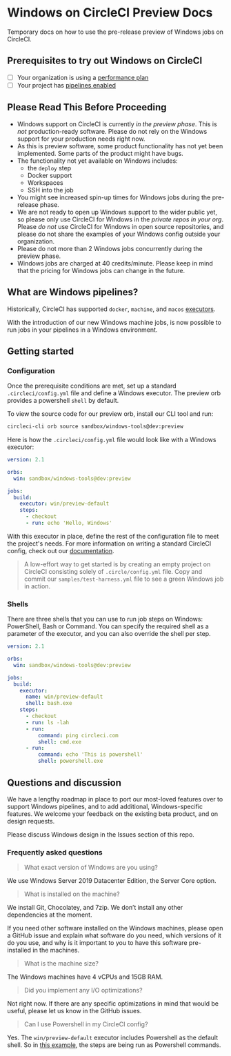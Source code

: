 # Windows on CircleCI Preview Docs
Temporary docs on how to use the pre-release preview of Windows jobs on CircleCI.

## Prerequisites to try out Windows on CircleCI

- [ ] Your organization is using a [performance plan](https://circleci.com/pricing/usage/)
- [ ] Your project has [pipelines enabled](https://circleci.com/docs/2.0/build-processing/)

## Please Read This Before Proceeding

* Windows support on CircleCI is currently *in the preview phase*. This is *not* production-ready software. Please do not rely on the Windows support for your production needs right now.
* As this is preview software, some product functionality has not yet been implemented. Some parts of the product might have bugs.
* The functionality not yet available on Windows includes:
	* the `deploy` step
	* Docker support
	* Workspaces
	* SSH into the job
* You might see increased spin-up times for Windows jobs during the pre-release phase.
* We are not ready to open up Windows support to the wider public yet, so please only use CircleCI for Windows in the *private repos in your org*. Please *do not* use CircleCI for Windows in open source repositories, and please do not share the examples of your Windows config outside your organization.
* Please do not more than 2 Windows jobs concurrently during the preview phase.
* Windows jobs are charged at 40 credits/minute. Please keep in mind that the pricing for Windows jobs can change in the future.

## What are Windows pipelines?
Historically, CircleCI has supported `docker`, `machine`, and `macos` [executors](https://circleci.com/docs/2.0/configuration-reference/#docker--machine--macosexecutor).

With the introduction of our new Windows machine jobs, is now possible to run jobs in your pipelines in a Windows environment.

## Getting started

### Configuration
Once the prerequisite conditions are met, set up a standard `.circleci/config.yml` file and define a Windows executor. The preview orb provides a powershell `shell` by default.

To view the source code for our preview orb, install our CLI tool and run:

```bash
circleci-cli orb source sandbox/windows-tools@dev:preview
```

Here is how the `.circleci/config.yml` file would look like with a Windows executor:

```YAML
version: 2.1

orbs:
  win: sandbox/windows-tools@dev:preview

jobs:
  build:
    executor: win/preview-default
    steps:
      - checkout
      - run: echo 'Hello, Windows'
```

With this executor in place, define the rest of the configuration file to meet the project's needs. For more information on writing a standard CircleCI config, check out our [documentation](https://circleci.com/docs/2.0/configuration-reference/). 

> A low-effort way to get started is by creating an empty project on CircleCI consisting solely of `.circle/config.yml` file. Copy and commit our `samples/test-harness.yml` file to see a green Windows job in action.

### Shells

There are three shells that you can use to run job steps on Windows: PowerShell, Bash or Command. You can specify the required shell as a parameter of the executor, and you can also override the shell per step.

```YAML
version: 2.1

orbs:
  win: sandbox/windows-tools@dev:preview

jobs:
  build:
    executor:
      name: win/preview-default
      shell: bash.exe
    steps:
      - checkout
      - run: ls -lah
      - run:
          command: ping circleci.com
          shell: cmd.exe
      - run:
          command: echo 'This is powershell'
          shell: powershell.exe
```


          

## Questions and discussion
We have a lengthy roadmap in place to port our most-loved features over to support Windows pipelines, and to add additional, Windows-specific features. We welcome your feedback on the existing beta product, and on design requests.

Please discuss Windows design in the Issues section of this repo.

### Frequently asked questions

> What exact version of Windows are you using?

We use Windows Server 2019 Datacenter Edition, the Server Core option.

> What is installed on the machine?

We install Git, Chocolatey, and 7zip. We don’t install any other dependencies at the moment.

If you need other software installed on the Windows machines, please open a GitHub issue and explain what software do you need, which versions of it do you use, and why is it important to you to have this software pre-installed in the machines.

> What is the machine size?

The Windows machines have 4 vCPUs and 15GB RAM.

> Did you implement any I/O optimizations?

Not right now. If there are any specific optimizations in mind that would be useful, please let us know in the GitHub issues.

> Can I use Powershell in my CircleCI config? 

Yes. The `win/preview-default` executor includes Powershell as the default shell. So in [this example](https://github.com/CircleCI-Public/windows-preview-docs/blob/master/samples/test-harness.yml#L13), the steps are being run as Powershell commands.
